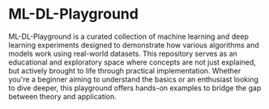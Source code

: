 # ML-DL-Playground

ML-DL-Playground is a curated collection of machine learning and deep learning experiments designed to demonstrate how various algorithms and models work using real-world datasets. This repository serves as an educational and exploratory space where concepts are not just explained, but actively brought to life through practical implementation. Whether you're a beginner aiming to understand the basics or an enthusiast looking to dive deeper, this playground offers hands-on examples to bridge the gap between theory and application.
